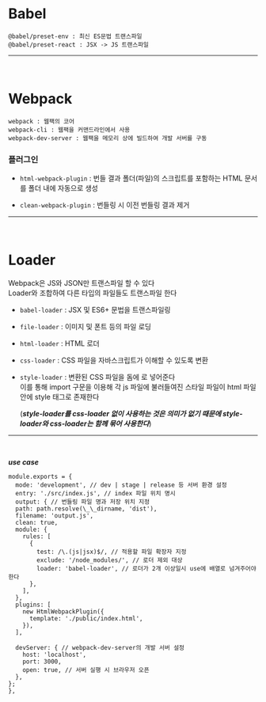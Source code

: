 # Babel

```
@babel/preset-env : 최신 ES문법 트랜스파일
@babel/preset-react : JSX -> JS 트랜스파일
```

<hr><br>

# Webpack

```
webpack : 웹팩의 코어
webpack-cli : 웹팩을 커맨드라인에서 사용
webpack-dev-server : 웹팩을 메모리 상에 빌드하여 개발 서버를 구동
```

### 플러그인

- `html-webpack-plugin` : 번들 결과 폴더(파일)의 스크립트를 포함하는 HTML 문서를 폴더 내에 자동으로 생성

- `clean-webpack-plugin` : 번들링 시 이전 번들링 결과 제거

<hr><br>

# Loader

Webpack은 JS와 JSON만 트랜스파일 할 수 있다<br>Loader와 조합하여 다른 타입의 파일들도 트랜스파일 한다

- `babel-loader` : JSX 및 ES6+ 문법을 트랜스파일링
- `file-loader` : 이미지 및 폰트 등의 파일 로딩
- `html-loader` : HTML 로더
- `css-loader` : CSS 파일을 자바스크립트가 이해할 수 있도록 변환
- `style-loader` : 변환된 CSS 파일을 돔에 <style></style> 로 넣어준다<br>이를 통해 import 구문을 이용해 각 js 파일에 불러들여진 스타일 파일이 html 파일안에 style 태그로 존재한다<br>

  (**_style-loader를 css-loader 없이 사용하는 것은 의미가 없기 때문에 style-loader와 css-loader는 함께 묶어 사용한다_**)

<hr><br>

**_use case_**

```
module.exports = {
  mode: 'development', // dev | stage | release 등 서버 환경 설정
  entry: './src/index.js', // index 파일 위치 명시
  output: { // 번들링 파일 명과 저장 위치 지정
  path: path.resolve(\_\_dirname, 'dist'),
  filename: 'output.js',
  clean: true,
  module: {
    rules: [
      {
        test: /\.(js|jsx)$/, // 적용할 파일 확장자 지정
        exclude: '/node_modules/', // 로더 제외 대상
        loader: 'babel-loader', // 로더가 2개 이상일시 use에 배열로 넘겨주어야 한다
      },
    ],
  },
  plugins: [
    new HtmlWebpackPlugin({
      template: './public/index.html',
    }),
  ],

  devServer: { // webpack-dev-server의 개발 서버 설정
    host: 'localhost',
    port: 3000,
    open: true, // 서버 실행 시 브라우저 오픈
  },
};
},
```
